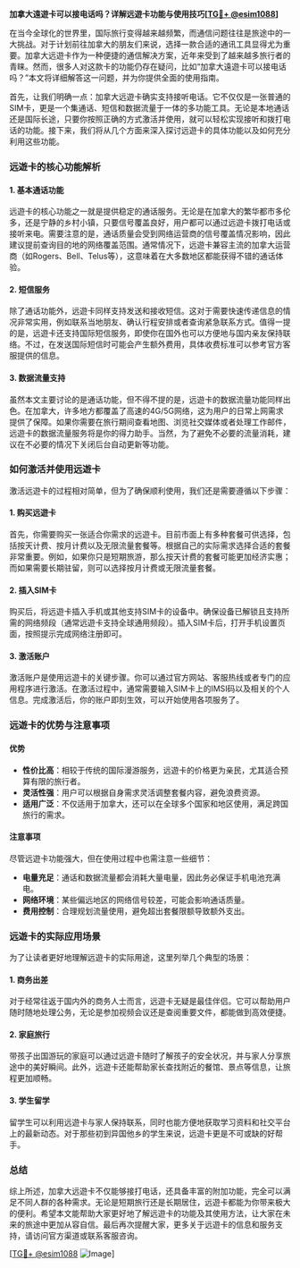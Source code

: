**加拿大遠遊卡可以接电话吗？详解远遊卡功能与使用技巧[[TG💪+ @esim1088](https://t.me/s/esim1088)]**

在当今全球化的世界里，国际旅行变得越来越频繁，而通信问题往往是旅途中的一大挑战。对于计划前往加拿大的朋友们来说，选择一款合适的通讯工具显得尤为重要。加拿大远遊卡作为一种便捷的通信解决方案，近年来受到了越来越多旅行者的青睐。然而，很多人对这款卡的功能仍存在疑问，比如“加拿大遠遊卡可以接电话吗？”本文将详细解答这一问题，并为你提供全面的使用指南。

首先，让我们明确一点：加拿大远遊卡确实支持接听电话。它不仅仅是一张普通的SIM卡，更是一个集通话、短信和数据流量于一体的多功能工具。无论是本地通话还是国际长途，只要你按照正确的方式激活并使用，就可以轻松实现接听和拨打电话的功能。接下来，我们将从几个方面来深入探讨远遊卡的具体功能以及如何充分利用这些功能。

### **远遊卡的核心功能解析**

#### **1. 基本通话功能**
远遊卡的核心功能之一就是提供稳定的通话服务。无论是在加拿大的繁华都市多伦多，还是宁静的乡村小镇，只要信号覆盖良好，用户都可以通过远遊卡拨打电话或接听来电。需要注意的是，通话质量会受到网络运营商的信号覆盖情况影响，因此建议提前查询目的地的网络覆盖范围。通常情况下，远遊卡兼容主流的加拿大运营商（如Rogers、Bell、Telus等），这意味着在大多数地区都能获得不错的通话体验。

#### **2. 短信服务**
除了通话功能外，远遊卡同样支持发送和接收短信。这对于需要快速传递信息的情况非常实用，例如联系当地朋友、确认行程安排或者查询紧急联系方式。值得一提的是，远遊卡还支持国际短信服务，即使你在国外也可以方便地与国内亲友保持联络。不过，在发送国际短信时可能会产生额外费用，具体收费标准可以参考官方客服提供的信息。

#### **3. 数据流量支持**
虽然本文主要讨论的是通话功能，但不得不提的是，远遊卡的数据流量功能同样出色。在加拿大，许多地方都覆盖了高速的4G/5G网络，这为用户的日常上网需求提供了保障。如果你需要在旅行期间查看地图、浏览社交媒体或者处理工作邮件，远遊卡的数据流量服务将是你的得力助手。当然，为了避免不必要的流量消耗，建议在不必要的情况下关闭后台自动更新等功能。

### **如何激活并使用远遊卡**

激活远遊卡的过程相对简单，但为了确保顺利使用，我们还是需要遵循以下步骤：

#### **1. 购买远遊卡**
首先，你需要购买一张适合你需求的远遊卡。目前市面上有多种套餐可供选择，包括按天计费、按月计费以及无限流量套餐等。根据自己的实际需求选择合适的套餐非常重要。例如，如果你只是短期旅游，那么按天计费的套餐可能更加经济实惠；而如果需要长期驻留，则可以选择按月计费或无限流量套餐。

#### **2. 插入SIM卡**
购买后，将远遊卡插入手机或其他支持SIM卡的设备中。确保设备已解锁且支持所需的网络频段（通常远遊卡支持全球通用频段）。插入SIM卡后，打开手机设置页面，按照提示完成网络注册即可。

#### **3. 激活账户**
激活账户是使用远遊卡的关键步骤。你可以通过官方网站、客服热线或者专门的应用程序进行激活。在激活过程中，通常需要输入SIM卡上的IMSI码以及相关的个人信息。完成激活后，你的账户即刻生效，可以开始使用各项服务了。

### **远遊卡的优势与注意事项**

#### **优势**
- **性价比高**：相较于传统的国际漫游服务，远遊卡的价格更为亲民，尤其适合预算有限的旅行者。
- **灵活性强**：用户可以根据自身需求灵活调整套餐内容，避免浪费资源。
- **适用广泛**：不仅适用于加拿大，还可以在全球多个国家和地区使用，满足跨国旅行的需求。

#### **注意事项**
尽管远遊卡功能强大，但在使用过程中也需注意一些细节：
- **电量充足**：通话和数据流量都会消耗大量电量，因此务必保证手机电池充满电。
- **网络环境**：某些偏远地区的网络信号较差，可能会影响通话质量。
- **费用控制**：合理规划流量使用，避免超出套餐限额导致额外支出。

### **远遊卡的实际应用场景**

为了让读者更好地理解远遊卡的实际用途，这里列举几个典型的场景：

#### **1. 商务出差**
对于经常往返于国内外的商务人士而言，远遊卡无疑是最佳伴侣。它可以帮助用户随时随地处理公务，无论是参加视频会议还是查阅重要文件，都能做到高效便捷。

#### **2. 家庭旅行**
带孩子出国游玩的家庭可以通过远遊卡随时了解孩子的安全状况，并与家人分享旅途中的美好瞬间。此外，远遊卡还能帮助家长查找附近的餐馆、景点等信息，让旅程更加顺畅。

#### **3. 学生留学**
留学生可以利用远遊卡与家人保持联系，同时也能方便地获取学习资料和社交平台上的最新动态。对于那些初到异国他乡的学生来说，远遊卡更是不可或缺的好帮手。

### **总结**

综上所述，加拿大远遊卡不仅能够接打电话，还具备丰富的附加功能，完全可以满足不同人群的各种需求。无论是短期旅行还是长期居住，远遊卡都能为你带来极大的便利。希望本文能帮助大家更好地了解远遊卡的功能及其使用方法，让大家在未来的旅途中更加从容自信。最后再次提醒大家，更多关于远遊卡的信息和服务支持，请访问官方渠道或联系客服咨询。

[[TG💪+ @esim1088](https://t.me/s/esim1088) ![Image](https://i.postimg.cc/4NQfJmqS/Snipaste-2025-05-13-00-14-12.png)]